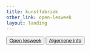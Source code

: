 ```yaml
---
title: kunstfabriek
other_link: open-lesweek
layout: landing
---
```


  <main id="top">
    <!-- foto -->
      <div></div>
      <button class="btn-roze" role="button"><a href="/{{ page.other_link }}">Open lesweek</a></button>
      <!-- LINK NOG VERANDEREN !!!!!!!!!!!!
      ======================================= -->
      <button class="btn-blauw" role="button"><a href="/home">Algemene info</a></button>

  </main>

<!-- reserve link die je kan copieren om de button (btn-roze) hierboven te vervangen.
<button class="btn-roze" role="button"><a href="/{{ page.other_link }}">{{ page.other_link }}</a></button>
 -->
